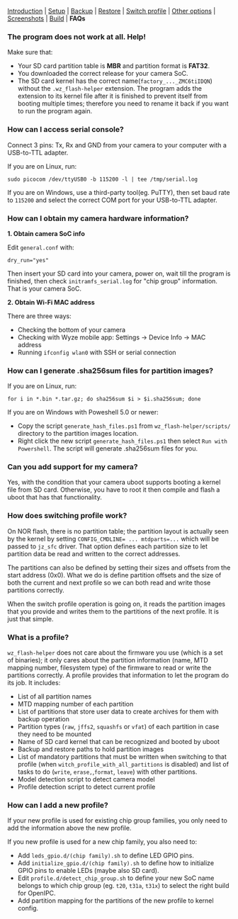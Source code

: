 [Introduction](README.md) | [Setup](README_setup.md) | [Backup](README_backup.md) | [Restore](README_restore.md) | [Switch profile](README_switch_profile.md) | [Other options](README_other_options.md) | [Screenshots](README_screenshots.md) | [Build](README_build.md) | **FAQs**


### The program does not work at all. Help!

Make sure that:
- Your SD card partition table is **MBR** and partition format is **FAT32**.
- You downloaded the correct release for your camera SoC.
- The SD card kernel has the correct name(`factory_..._ZMC6tiIDQN`) without the `.wz_flash-helper` extension. The program adds the extension to its kernel file after it is finished to prevent itself from booting multiple times; therefore you need to rename it back if you want to run the program again.

### How can I access serial console?

Connect 3 pins: Tx, Rx and GND from your camera to your computer with a USB-to-TTL adapter.

If you are on Linux, run:
```
sudo picocom /dev/ttyUSB0 -b 115200 -l | tee /tmp/serial.log
```

If you are on Windows, use a third-party tool(eg. PuTTY), then set baud rate to `115200` and select the correct COM port for your USB-to-TTL adapter.

### How can I obtain my camera hardware information?

**1. Obtain camera SoC info**

Edit `general.conf` with:
```
dry_run="yes"
```

Then insert your SD card into your camera, power on, wait till the program is finished, then check `initramfs_serial.log` for "chip group" information. That is your camera SoC.

**2. Obtain Wi-Fi MAC address**

There are three ways:

- Checking the bottom of your camera
- Checking with Wyze mobile app: Settings -> Device Info -> MAC address
- Running `ifconfig wlan0` with SSH or serial connection

### How can I generate .sha256sum files for partition images?

If you are on Linux, run:
```
for i in *.bin *.tar.gz; do sha256sum $i > $i.sha256sum; done
```

If you are on Windows with Poweshell 5.0 or newer:
- Copy the script `generate_hash_files.ps1` from `wz_flash-helper/scripts/` directory to the partition images location.
- Right click the new script `generate_hash_files.ps1` then select `Run with Powershell`. The script will generate .sha256sum files for you.

### Can you add support for my camera?

Yes, with the condition that your camera uboot supports booting a kernel file from SD card. Otherwise, you have to root it then compile and flash a uboot that has that functionality.

### How does switching profile work?

On NOR flash, there is no partition table; the partition layout is actually seen by the kernel by setting `CONFIG_CMDLINE= ... mtdparts=...` which will be passed to `jz_sfc` driver. That option defines each partition size to let partition data be read and written to the correct addresses.

The partitions can also be defined by setting their sizes and offsets from the start address (0x0). What we do is define partition offsets and the size of both the current and next profile so we can both read and write those partitions correctly.

When the switch profile operation is going on, it reads the partition images that you provide and writes them to the partitions of the next profile. It is just that simple.

### What is a profile?

`wz_flash-helper` does not care about the firmware you use (which is a set of binaries); it only cares about the partition information (name, MTD mapping number, filesystem type) of the firmware to read or write the partitions correctly. A profile provides that information to let the program do its job. It includes:

- List of all partition names
- MTD mapping number of each partition
- List of partitions that store user data to create archives for them with backup operation
- Partition types (`raw`, `jffs2`, `squashfs` or `vfat`) of each partition in case they need to be mounted
- Name of SD card kernel that can be recognized and booted by uboot
- Backup and restore paths to hold partition images
- List of mandatory partitions that must be written when switching to that profile (when `witch_profile_with_all_partitions` is disabled) and list of tasks to do (`write`, `erase,`,`format`, `leave`) with other partitions.
- Model detection script to detect camera model
- Profile detection script to detect current profile

### How can I add a new profile?

If your new profile is used for existing chip group families, you only need to add the information above the new profile.

If you new profile is used for a new chip family, you also need to:
- Add `leds_gpio.d/(chip family).sh` to define LED GPIO pins.
- Add `initialize_gpio.d/(chip family).sh` to define how to initialize GPIO pins to enable LEDs (maybe also SD card).
- Edit `profile.d/detect_chip_group.sh` to define your new SoC name belongs to which chip group (eg. `t20`, `t31a`, `t31x`) to select the right build for OpenIPC.
- Add partition mapping for the partitions of the new profile to kernel config.
